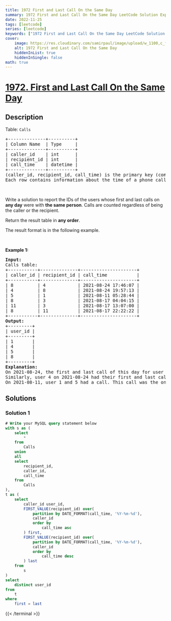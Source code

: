 ```yaml
---
title: 1972 First and Last Call On the Same Day
summary: 1972 First and Last Call On the Same Day LeetCode Solution Explained
date: 2022-11-25
tags: [leetcode]
series: [leetcode]
keywords: ["1972 First and Last Call On the Same Day LeetCode Solution Explained in all languages", "1972 First and Last Call On the Same Day", "LeetCode", "leetcode solution in Python3 C++ Java Go PHP Ruby Swift TypeScript Rust C# JavaScript C", "GeeksforGeeks", "InterviewBit", "Coding Ninjas", "HackerRank", "HackerEarth", "CodeChef", "TopCoder", "AlgoExpert", "freeCodeCamp", "Codeforces", "GitHub", "AtCoder", "Samir Paul"]
cover:
    image: https://res.cloudinary.com/samirpaul/image/upload/w_1100,c_fit,co_rgb:FFFFFF,l_text:Arial_75_bold:1972 First and Last Call On the Same Day - Solution Explained/problem-solving.webp
    alt: 1972 First and Last Call On the Same Day
    hiddenInList: true
    hiddenInSingle: false
math: true
---
```



# [1972. First and Last Call On the Same Day](https://leetcode.com/problems/first-and-last-call-on-the-same-day)


## Description

<p>Table: <code>Calls</code></p>

<pre>
+--------------+----------+
| Column Name  | Type     |
+--------------+----------+
| caller_id    | int      |
| recipient_id | int      |
| call_time    | datetime |
+--------------+----------+
(caller_id, recipient_id, call_time) is the primary key (combination of columns with unique values) for this table.
Each row contains information about the time of a phone call between caller_id and recipient_id.
</pre>

<p>&nbsp;</p>

<p>Write a solution to report the IDs of the users whose first and last calls on <strong>any day</strong> were with <strong>the same person</strong>. Calls are counted regardless of being the caller or the recipient.</p>

<p>Return the result table in <strong>any order</strong>.</p>

<p>The&nbsp;result format is in the following example.</p>

<p>&nbsp;</p>
<p><strong class="example">Example 1:</strong></p>

<pre>
<strong>Input:</strong> 
Calls table:
+-----------+--------------+---------------------+
| caller_id | recipient_id | call_time           |
+-----------+--------------+---------------------+
| 8         | 4            | 2021-08-24 17:46:07 |
| 4         | 8            | 2021-08-24 19:57:13 |
| 5         | 1            | 2021-08-11 05:28:44 |
| 8         | 3            | 2021-08-17 04:04:15 |
| 11        | 3            | 2021-08-17 13:07:00 |
| 8         | 11           | 2021-08-17 22:22:22 |
+-----------+--------------+---------------------+
<strong>Output:</strong> 
+---------+
| user_id |
+---------+
| 1       |
| 4       |
| 5       |
| 8       |
+---------+
<strong>Explanation:</strong> 
On 2021-08-24, the first and last call of this day for user 8 was with user 4. User 8 should be included in the answer.
Similarly, user 4 on 2021-08-24 had their first and last call with user 8. User 4 should be included in the answer.
On 2021-08-11, user 1 and 5 had a call. This call was the only call for both of them on this day. Since this call is the first and last call of the day for both of them, they should both be included in the answer.
</pre>

## Solutions

### Solution 1

<!-- tabs:start -->

```sql
# Write your MySQL query statement below
with s as (
    select
        *
    from
        Calls
    union
    all
    select
        recipient_id,
        caller_id,
        call_time
    from
        Calls
),
t as (
    select
        caller_id user_id,
        FIRST_VALUE(recipient_id) over(
            partition by DATE_FORMAT(call_time, '%Y-%m-%d'),
            caller_id
            order by
                call_time asc
        ) first,
        FIRST_VALUE(recipient_id) over(
            partition by DATE_FORMAT(call_time, '%Y-%m-%d'),
            caller_id
            order by
                call_time desc
        ) last
    from
        s
)
select
    distinct user_id
from
    t
where
    first = last
```
{{< /terminal >}}

<!-- tabs:end -->

<!-- end -->

